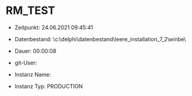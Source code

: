 # RM_TEST

- Zeitpunkt: 24.06.2021 09:45:41

- Datenbestand: \c:\delphi\datenbestand\leere_installation_7_2\winbe\
- Dauer: 00:00:08
- git-User: 
- Instanz Name: 
- Instanz Typ: PRODUCTION
